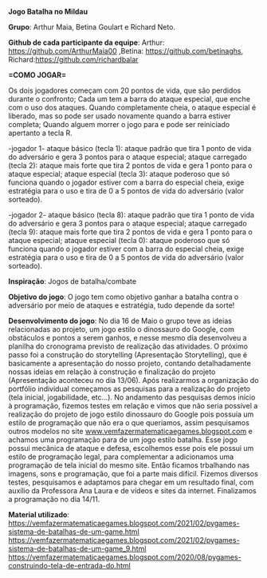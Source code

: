 **Jogo  Batalha no Mildau**

**Grupo**: Arthur Maia, Betina Goulart e Richard Neto.

**Github de cada participante da equipe**: Arthur: https://github.com/ArthurMaia00 ,Betina: https://github.com/betinaghs, Richard:https://github.com/richardbalar

**=COMO JOGAR=**

Os dois jogadores começam com 20 pontos de vida, que são perdidos durante o confronto;
Cada um tem a barra do ataque especial, que enche com o uso dos ataques. Quando completamente cheia, o ataque especial é liberado, mas so pode ser usado novamente quando a barra estiver completa;
Quando alguem morrer o jogo para e pode ser reiniciado apertanto a tecla R.

-jogador 1-
ataque básico (tecla 1): ataque padrão que tira 1 ponto de vida do adversário e gera 3 pontos para o ataque especial;
ataque carregado (tecla 2): ataque mais forte que tira 2 pontos de vida e gera 1 ponto para o ataque especial;
ataque especial (tecla 3): ataque poderoso que só funciona quando o jogador estiver com a barra do especial cheia, exige estratégia para o uso e tira de 0 a 5 pontos de vida do adversário (valor sorteado).

-jogador 2-
ataque básico (tecla 8): ataque padrão que tira 1 ponto de vida do adversário e gera 3 pontos para o ataque especial;
ataque carregado (tecla 9): ataque mais forte que tira 2 pontos de vida e gera 1 ponto para o ataque especial;
ataque especial (tecla 0): ataque poderoso que só funciona quando o jogador estiver com a barra do especial cheia, exige estratégia para o uso e tira de 0 a 5 pontos de vida do adversário (valor sorteado).

**Inspiração**: Jogos de batalha/combate

**Objetivo do jogo**: O jogo tem como objetivo ganhar a batalha contra o adversário por meio de ataques e estratégia, tudo depende da sorte!

**Desenvolvimento do jogo**: No dia 16 de Maio o grupo teve as ideias relacionadas ao projeto, um jogo estilo o dinossauro do Google, com obstáculos e pontos a serem ganhos, e nesse mesmo dia desenvolveu a planilha do cronograma previsto de realização das atividades.
    O próximo passo foi a construção do storytelling (Apresentação Storytelling), que é basicamente a apresentação do nosso projeto, contando detalhadamente nossas ideias em relação à construção e finalização do projeto (Apresentação aconteceu no dia 13/06).
    Após realizarmos a organização do portfólio individual começamos as pesquisas para a realização do projeto (tela inicial, jogabilidade, etc…).
    No andamento das pesquisas demos início à programação, fizemos testes em relação e vimos que não seria possível a realização do projeto de jogo estilo dinossauro do Google pois possuía um estilo de programação que não era o que queriamos, assim pesquisamos outros modelos no site www.vemfazermatematicaegames.blogspot.com e achamos uma programação para de um jogo estilo batalha.
    Esse jogo possui mecânica de ataque e defesa, escolhemos esse pois ele possui um estilo de programação legal, para complementar a adicionamos uma programação de tela inicial do mesmo site. Então ficamos trbalhando nas imagens, sons e programação, que foi a parte mais difícil.  Fizemos diversos testes, pesquisamos e adaptamos para chegar em um resultado final, com auxílio da Professora Ana Laura e de vídeos e sites da internet. Finalizamos a programação no dia 14/11.
 
**Material utilizado**: 
https://vemfazermatematicaegames.blogspot.com/2021/02/pygames-sistema-de-batalhas-de-um-game.html
https://vemfazermatematicaegames.blogspot.com/2021/02/pygames-sistema-de-batalhas-de-um-game_9.html
https://vemfazermatematicaegames.blogspot.com/2020/08/pygames-construindo-tela-de-entrada-do.html
